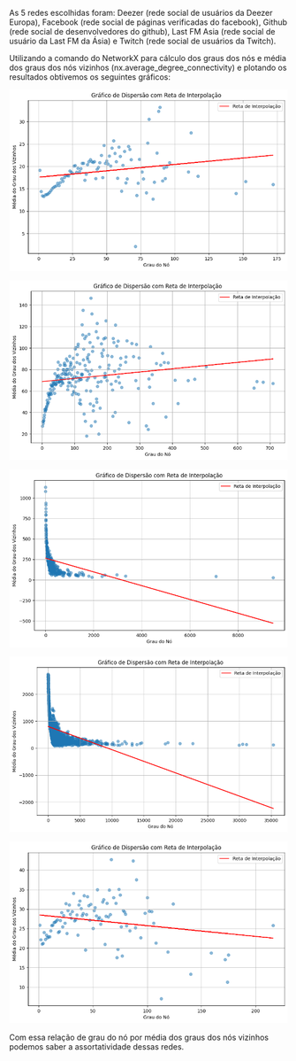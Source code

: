 As 5 redes escolhidas foram: Deezer (rede social de usuários da Deezer Europa), Facebook (rede social de páginas verificadas do facebook), Github (rede social de desenvolvedores do github), Last FM Asia (rede social de usuário da Last FM da Ásia) e Twitch (rede social de usuários da Twitch).

Utilizando a comando do NetworkX para cálculo dos graus dos nós e média dos graus dos nós vizinhos (nx.average_degree_connectivity) e plotando os resultados obtivemos os seguintes gráficos:

![dezzer_graph](deezer_graph.png "Deezer")

![facebook_graph](facebook_graph.png "Facebook")

![github_graph](github_graph.png "GitHub")

![twitch_graph](twitch_graph.png "Twitch")

![lastfm_graph](lastfm_graph.png "Last FM")

Com essa relação de grau do nó por média dos graus dos nós vizinhos podemos saber a assortatividade dessas redes.

